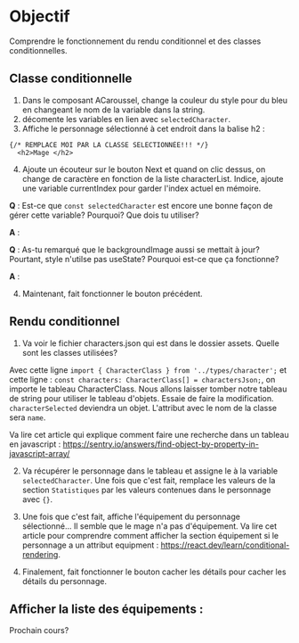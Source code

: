 # Objectif

Comprendre le fonctionnement du rendu conditionnel et des classes conditionnelles.

## Classe conditionnelle

1. Dans le composant ACaroussel, change la couleur du style pour du bleu en changeant le nom de la variable dans la string.
2. décomente les variables en lien avec `selectedCharacter`.
3. Affiche le personnage sélectionné à cet endroit dans la balise h2 : 

```
{/* REMPLACE MOI PAR LA CLASSE SELECTIONNÉE!!! */}
  <h2>Mage </h2>
```

4. Ajoute un écouteur sur le bouton Next et quand on clic dessus, on change de caractère en fonction de la liste characterList. Indice, ajoute une variable currentIndex pour garder l'index actuel en mémoire.
   
**Q** : Est-ce que `const selectedCharacter` est encore une bonne façon de gérer cette variable? Pourquoi? Que dois tu utiliser?

**A** : 

**Q** : As-tu remarqué que le backgroundImage aussi se mettait à jour? Pourtant, style n'utilse pas useState? Pourquoi est-ce que ça fonctionne?

**A** : 

4. Maintenant, fait fonctionner le bouton précédent.

## Rendu conditionnel

1. Va voir le fichier characters.json qui est dans le dossier assets. Quelle sont les classes utilisées?

Avec cette ligne `import { CharacterClass } from '../types/character';` et cette ligne : `const characters: CharacterClass[] = charactersJson;`, on importe le tableau CharacterClass. Nous allons laisser tomber notre tableau de string pour utiliser le tableau d'objets. Essaie de faire la modification. `characterSelected` deviendra un objet. L'attribut avec le nom de la classe sera `name`.

Va lire cet article qui explique comment faire une recherche dans un tableau en javascript :  https://sentry.io/answers/find-object-by-property-in-javascript-array/

2. Va récupérer le personnage dans le tableau et assigne le à la variable `selectedCharacter`. Une fois que c'est fait, remplace les valeurs de la section `Statistiques` par les valeurs contenues dans le personnage avec `{}`.

3. Une fois que c'est fait, affiche l'équipement du personnage sélectionné... Il semble que le mage n'a pas d'équipement. Va lire cet article pour comprendre comment afficher la section équipement si le personnage a un attribut equipment : https://react.dev/learn/conditional-rendering.

4. Finalement, fait fonctionner le bouton cacher les détails pour cacher les détails du personnage.

## Afficher la liste des équipements : 
Prochain cours?